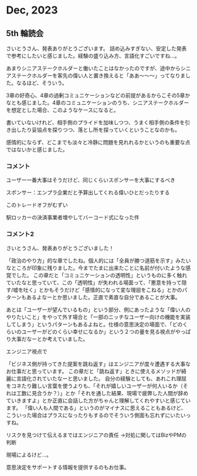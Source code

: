 # Dec, 2023

## 5th 輪読会

さいとうさん、発表ありがとうございます。
詰め込みすぎない、安定した発表で参考にしたいと感じました。経験の盛り込み方、言語化すごいですね...。

あまりシニアステークホルダーと働いたことはなかったのですが、途中からシニアステークホルダーを客先の偉い人と置き換えると「ああ〜〜〜」ってなりました。なるほど、そういう。

3章の好奇心、4章の過剰コミュニケーションなどの前提があるからこその5章かなとも感じました。4章のコミュニケーションのうち、シニアステークホルダーを想定とした場合、このようなケースになると。

書いていないけれど、相手側のプライドを加味しつつ、うまく相手側の条件を引き出したり妥協点を探りつつ、落とし所を探っていくということなのかも。

感情的にならず、どこまでも淡々と冷静に問題を見れれるかというのも重要な点ではないかと感じました。

### コメント

ユーザー一番大事はそうだけど、同じくらいスポンサーを大事にするべき

スポンサー：エンプラ企業だと予算出してくれる偉いひとだったりする

このトレードオフがむずい

駅ロッカーの決済事業者増やしてバーコード式になった件

### コメント2

さいとうさん、発表ありがとうございました！

「政治のやり方」的な章でしたね。個人的には「全員が勝つ道筋を示す」みたいなところが印象に残りました。今までたまに出来たことに名前が付いたような感覚でした。
この章だと「コミュニケーションの透明性」というものに多く触れていたなと思っていて、この「透明性」が失われる場面って、「悪意を持って隠す/嘘を吐く」とかもそうだけど「感情的になって変な理屈をこねる」とかのパターンもあるよなーとか思いました。正直で素直な自分であることが大事。

あとは「ユーザーが望んでいるもの」という部分、例にあったような「偉い人のやりたいこと」をやって外す場合と「一部のニッチなユーザー向けの機能を実装してしまう」というパターンもあるよねと。仕様の意思決定の場面で、「どのくらいのユーザーがどのくらい幸せになるか」という２つの量を見る視点がやっぱり大事だなーとか考えていました。

エンジニア視点で

「ビジネス側が持ってきた提案を跳ね返す」はエンジニアが度々遭遇する大事なお仕事だと思っています。
この章だと「跳ね返す」ときに使えるメソッドが綺麗に言語化されていたなーと思いました。
自分の経験としても、あれこれ理屈をコネたり難しい言葉を使うよりも、「それが嬉しいユーザーが何人いるか（それは工数に見合うか？）」とか「それを通した結果、現場で疲弊した人間が辞めていきますよ」とか正直に会話した方がちゃんと理解してくれやすいと感じています。
「偉い人も人間である」というのがマイナスに思えることもあるけど、こういった場合はプラスになったりもするのでそういう側面も忘れずにいたいっすね。

リスクを見つけて伝えるまではエンジニアの責任
→対処に関してはBizやPMの判断

現場によるけど...。

意思決定をサポートする情報を提供するのもお仕事。
